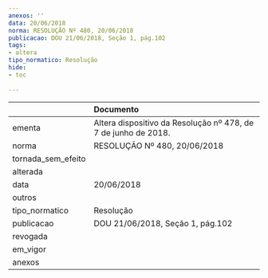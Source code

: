 ```yaml
---
anexos: ''
data: 20/06/2018
norma: RESOLUÇÃO Nº 480, 20/06/2018
publicacao: DOU 21/06/2018, Seção 1, pág.102
tags:
- altera
tipo_normatico: Resolução
hide: 
- toc 
 
---
```


|                    | Documento                                                      |
|:-------------------|:---------------------------------------------------------------|
| ementa             | Altera dispositivo da Resolução nº 478, de 7 de junho de 2018. |
| norma              | RESOLUÇÃO Nº 480, 20/06/2018                                   |
| tornada_sem_efeito |                                                                |
| alterada           |                                                                |
| data               | 20/06/2018                                                     |
| outros             |                                                                |
| tipo_normatico     | Resolução                                                      |
| publicacao         | DOU 21/06/2018, Seção 1, pág.102                               |
| revogada           |                                                                |
| em_vigor           |                                                                |
| anexos             |                                                                |